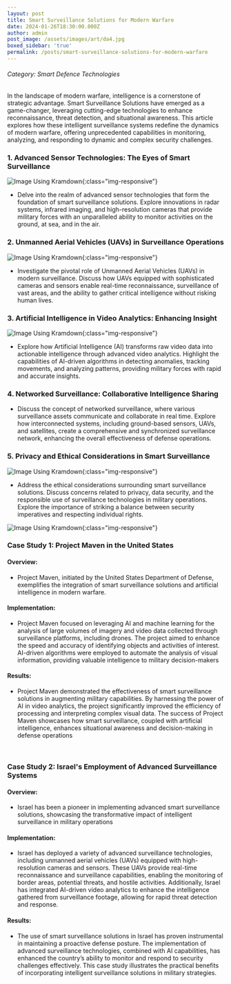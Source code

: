 ```yaml
---
layout: post
title: Smart Surveillance Solutions for Modern Warfare
date: 2024-01-26T18:30:00.000Z
author: admin
post_image: /assets/images/art/da4.jpg
boxed_sidebar: 'true'
permalink: /posts/smart-surveillance-solutions-for-modern-warfare
---
```


###### Category: Smart Defence Technologies

In the landscape of modern warfare, intelligence is a cornerstone of strategic advantage. Smart Surveillance Solutions have emerged as a game-changer, leveraging cutting-edge technologies to enhance reconnaissance, threat detection, and situational awareness. This article explores how these intelligent surveillance systems redefine the dynamics of modern warfare, offering unprecedented capabilities in monitoring, analyzing, and responding to dynamic and complex security challenges.

### 1. Advanced Sensor Technologies: The Eyes of Smart Surveillance

![Image Using Kramdown](/images/assets/art/da2a.png){:class="img-responsive"}

* Delve into the realm of advanced sensor technologies that form the foundation of smart surveillance solutions. Explore innovations in radar systems, infrared imaging, and high-resolution cameras that provide military forces with an unparalleled ability to monitor activities on the ground, at sea, and in the air.

### 2. Unmanned Aerial Vehicles (UAVs) in Surveillance Operations

![Image Using Kramdown](/images/assets/art/da2b.png){:class="img-responsive"}

* Investigate the pivotal role of Unmanned Aerial Vehicles (UAVs) in modern surveillance. Discuss how UAVs equipped with sophisticated cameras and sensors enable real-time reconnaissance, surveillance of vast areas, and the ability to gather critical intelligence without risking human lives.

### 3. Artificial Intelligence in Video Analytics: Enhancing Insight

![Image Using Kramdown](/images/assets/art/da2c.png){:class="img-responsive"}

* Explore how Artificial Intelligence (AI) transforms raw video data into actionable intelligence through advanced video analytics. Highlight the capabilities of AI-driven algorithms in detecting anomalies, tracking movements, and analyzing patterns, providing military forces with rapid and accurate insights.

### 4. Networked Surveillance: Collaborative Intelligence Sharing

* Discuss the concept of networked surveillance, where various surveillance assets communicate and collaborate in real time. Explore how interconnected systems, including ground-based sensors, UAVs, and satellites, create a comprehensive and synchronized surveillance network, enhancing the overall effectiveness of defense operations.

### 5. Privacy and Ethical Considerations in Smart Surveillance

![Image Using Kramdown](/images/assets/art/da2d.jpg){:class="img-responsive"}

* Address the ethical considerations surrounding smart surveillance solutions. Discuss concerns related to privacy, data security, and the responsible use of surveillance technologies in military operations. Explore the importance of striking a balance between security imperatives and respecting individual rights.

![Image Using Kramdown](/images/assets/art/css.png){:class="img-responsive"}

### Case Study 1: Project Maven in the United States

#### Overview:

* Project Maven, initiated by the United States Department of Defense, exemplifies the integration of smart surveillance solutions and artificial intelligence in modern warfare.

#### Implementation:

* Project Maven focused on leveraging AI and machine learning for the analysis of large volumes of imagery and video data collected through surveillance platforms, including drones. The project aimed to enhance the speed and accuracy of identifying objects and activities of interest. AI-driven algorithms were employed to automate the analysis of visual information, providing valuable intelligence to military decision-makers

#### Results:

* Project Maven demonstrated the effectiveness of smart surveillance solutions in augmenting military capabilities. By harnessing the power of AI in video analytics, the project significantly improved the efficiency of processing and interpreting complex visual data. The success of Project Maven showcases how smart surveillance, coupled with artificial intelligence, enhances situational awareness and decision-making in defense operations

<br>

### Case Study 2: Israel's Employment of Advanced Surveillance Systems

#### Overview:

* Israel has been a pioneer in implementing advanced smart surveillance solutions, showcasing the transformative impact of intelligent surveillance in military operations

#### Implementation:

* Israel has deployed a variety of advanced surveillance technologies, including unmanned aerial vehicles (UAVs) equipped with high-resolution cameras and sensors. These UAVs provide real-time reconnaissance and surveillance capabilities, enabling the monitoring of border areas, potential threats, and hostile activities. Additionally, Israel has integrated AI-driven video analytics to enhance the intelligence gathered from surveillance footage, allowing for rapid threat detection and response.

#### Results:

* The use of smart surveillance solutions in Israel has proven instrumental in maintaining a proactive defense posture. The implementation of advanced surveillance technologies, combined with AI capabilities, has enhanced the country’s ability to monitor and respond to security challenges effectively. This case study illustrates the practical benefits of incorporating intelligent surveillance solutions in military strategies.
